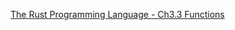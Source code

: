 <!--
 * @Author: shaqsnake
 * @Email: shaqsnake@gmail.com
 * @Date: 2019-09-30 16:36:50
 * @LastEditTime: 2019-09-30 16:38:46
 * @Description: The Rust Programming Language - Ch3.3 Functions
 -->
[The Rust Programming Language - Ch3.3 Functions](https://doc.rust-lang.org/book/ch03-03-how-functions-work.html)